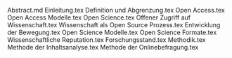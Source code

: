 Abstract.md
Einleitung.tex
Definition und Abgrenzung.tex
Open Access.tex
Open Access Modelle.tex
Open Science.tex
Offener Zugriff auf Wissenschaft.tex
Wissenschaft als Open Source Prozess.tex
Entwicklung der Bewegung.tex
Open Science Modelle.tex
Open Science Formate.tex
Wissenschaftliche Reputation.tex
Forschungsstand.tex
Methodik.tex
Methode der Inhaltsanalyse.tex
Methode der Onlinebefragung.tex
